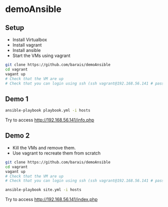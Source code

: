 # demoAnsible

## Setup

- Install Virtualbox
- Install vagrant
- Install ansible
- Start the VMs using vagrant


```bash
git clone https://github.com/barais/demoAnsible
cd vagrant
vagant up
# Check that the VM are up
# Check that you can login using ssh (ssh vagrant@192.168.56.141 # password: vagrant)
```

## Demo 1

```bash
ansible-playbook playbook.yml -i hosts
```

Try to access http://192.168.56.141/info.php

## Demo 2

- Kill the VMs and remove them.
- Use vagrant to recreate them from scratch

```bash
git clone https://github.com/barais/demoAnsible
cd vagrant
vagant up
# Check that the VM are up
# Check that you can login using ssh (ssh vagrant@192.168.56.141 # password: vagrant)
```

```bash
ansible-playbook site.yml -i hosts
```

Try to access http://192.168.56.141/index.php
